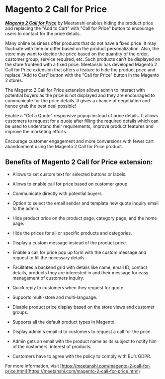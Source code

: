 # Magento 2 Call for Price

***[Magento 2 Call for Price](https://meetanshi.com/magento-2-call-for-price.html)*** by Meetanshi enables hiding the product price and replacing the "Add to Cart" with "Call for Price" button to encourage users to contact for the price details.


Many online business offer products that do not have a fixed price. It may fluctuate with time or differ based on the product personalization. Also, the store may want to decide the price based on the quantity of the order, customer group, service required, etc. Such products can't be displayed on the store frontend with a fixed price. Meetanshi has developed Magento 2 Call for Price extension that offers a feature to hide the product price and replace "Add to Cart" button with the "Call for Price" button in the Magento 2 stores.

The Magento 2 Call for Price extension allows admin to interact with potential buyers as the price is not displayed and they are encouraged to communicate for the price details. It gives a chance of negotiation and hence grab the best deal possible!

Enable a "Get a Quote" responsive popup instead of price details. It allows customers to request for a quote after filling the required details which can be used to understand their requirements, improve product features and improve the marketing efforts.

Encourage customer engagement and more conversions with fewer cart abandonment using the Magento 2 Call for Price product.

##  Benefits of Magento 2 Call for Price extension:

* Allows to set custom text for selected buttons or labels.

* Allows to enable call for price based on customer group.

* Communicate directly with potential buyers.

* Option to select the email sender and template new quote inquiry email to the admin.

* Hide product price on the product page, category page, and the home page.

* Hide the prices for all or specific products and categories.

* Display a custom message instead of the product price.

* Enable a call for price pop up form with the custom message and request to fill the necessary details.

* Facilitates a backend grid with details like name, email ID, contact details, products they are interested in and their message for  easy management of customers inquiry.

* Quick reply to customers when they request for quote.

* Supports multi-store and multi-language.

* Disable product price display based on the store views and customer groups.

* Supports all the default product types in Magento.

* Display admin's email id to customers to request a call for the price.

* Admin gets an email with the product name as its subject to notify him of the customers' interest of products.

* Customers have to agree with the policy to comply with EU’s GDPR.

For more information, visit [https://meetanshi.com/magento-2-call-for-price.html](https://meetanshi.com/magento-2-call-for-price.html)



